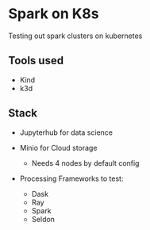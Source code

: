 # Spark on K8s

Testing out spark clusters on kubernetes

## Tools used

- Kind
- k3d

## Stack

- Jupyterhub for data science
- Minio for Cloud storage
  - Needs 4 nodes by default config

- Processing Frameworks to test:
  - Dask
  - Ray
  - Spark
  - Seldon 

